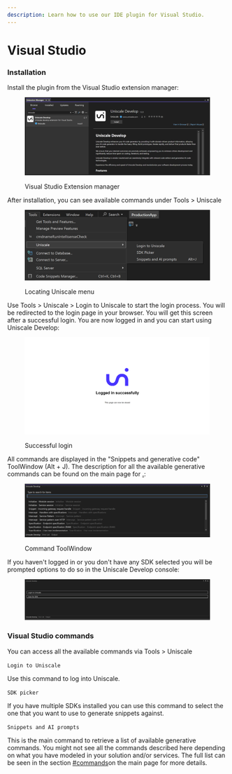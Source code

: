 ```yaml
---
description: Learn how to use our IDE plugin for Visual Studio.
---
```


# Visual Studio

### Installation

Install the plugin from the Visual Studio extension manager:

<figure><img src="../../../.gitbook/assets/image (6) (2).png" alt=""><figcaption><p>Visual Studio Extension manager</p></figcaption></figure>

After installation, you can see available commands under Tools > Uniscale

<figure><img src="../../../.gitbook/assets/image (8) (2).png" alt=""><figcaption><p>Locating Uniscale menu</p></figcaption></figure>

Use Tools > Uniscale > Login to Uniscale to start the login process. You will be redirected to the login page in your browser. You will get this screen after a successful login. You are now logged in and you can start using Uniscale Develop:

<figure><img src="../../../.gitbook/assets/image (9) (2).png" alt=""><figcaption><p>Successful login</p></figcaption></figure>

All commands are displayed in the "Snippets and generative code" ToolWindow (Alt + J). The description for all the available generative commands can be found on the main page for [.](./ "mention"):

<figure><img src="../../../.gitbook/assets/image (11) (2).png" alt=""><figcaption><p>Command ToolWindow</p></figcaption></figure>

If you haven't logged in or you don't have any SDK selected you will be prompted options to do so in the Uniscale Develop console:&#x20;

<figure><img src="../../../.gitbook/assets/image (12) (2).png" alt=""><figcaption></figcaption></figure>

### Visual Studio commands

You can access all the available commands via Tools > Uniscale

`Login to Uniscale`

Use this command to log into Uniscale.

`SDK picker`

If you have multiple SDKs installed you can use this command to select the one that you want to use to generate snippets against.

`Snippets and AI prompts`

This is the main command to retrieve a list of available generative commands. You might not see all the commands described here depending on what you have modeled in your solution and/or services. The full list can be seen in the section [#commands](./#commands "mention")on the main page for more details.
